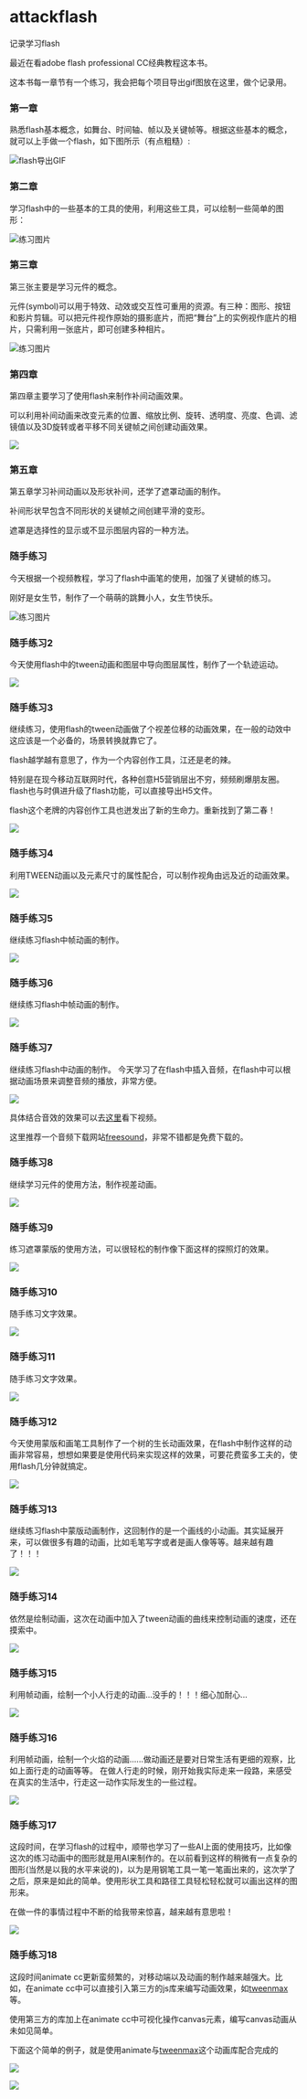 # attackflash
记录学习flash

最近在看adobe flash professional CC经典教程这本书。

这本书每一章节有一个练习，我会把每个项目导出gif图放在这里，做个记录用。 


### 第一章

熟悉flash基本概念，如舞台、时间轴、帧以及关键帧等。根据这些基本的概念，就可以上手做一个flash，如下图所示（有点粗糙）:

![flash导出GIF](http://pic.yupoo.com/reicky_v/FnpPvQW6/NmA27.gif)

### 第二章

学习flash中的一些基本的工具的使用，利用这些工具，可以绘制一些简单的图形：

![练习图片](http://pic.yupoo.com/reicky_v/FnpPx1wy/medium.jpg)

### 第三章

第三张主要是学习元件的概念。

元件(symbol)可以用于特效、动效或交互性可重用的资源。有三种：图形、按钮和影片剪辑。可以把元件视作原始的摄影底片，而把“舞台”上的实例视作底片的相片，只需利用一张底片，即可创建多种相片。

![练习图片](http://pic.yupoo.com/reicky_v/FnpPxdNT/medium.jpg)

### 第四章

第四章主要学习了使用flash来制作补间动画效果。

可以利用补间动画来改变元素的位置、缩放比例、旋转、透明度、亮度、色调、滤镜值以及3D旋转或者平移不同关键帧之间创建动画效果。

![](http://pic.yupoo.com/reicky_v/FnzgHSJ4/medium.jpg)

### 第五章

第五章学习补间动画以及形状补间，还学了遮罩动画的制作。

补间形状早包含不同形状的关键帧之间创建平滑的变形。

遮罩是选择性的显示或不显示图层内容的一种方法。

### 随手练习

今天根据一个视频教程，学习了flash中画笔的使用，加强了关键帧的练习。

刚好是女生节，制作了一个萌萌的跳舞小人，女生节快乐。

![练习图片](http://pic.yupoo.com/reicky_v/FnSCKzxG/TtBBh.gif)

### 随手练习2

今天使用flash中的tween动画和图层中导向图层属性，制作了一个轨迹运动。

![](http://ww3.sinaimg.cn/large/0060lm7Tgw1f1qler4wplg305s039jro.gif)

### 随手练习3

继续练习，使用flash的tween动画做了个视差位移的动画效果，在一般的动效中这应该是一个必备的，场景转换就靠它了。

flash越学越有意思了，作为一个内容创作工具，江还是老的辣。

特别是在现今移动互联网时代，各种创意H5营销层出不穷，频频刷爆朋友圈。flash也与时俱进升级了flash功能，可以直接导出H5文件。

flash这个老牌的内容创作工具也迸发出了新的生命力。重新找到了第二春！

![](http://ww3.sinaimg.cn/large/0060lm7Tgw1f1qzapf32hg30dw07tn47.gif)

### 随手练习4

利用TWEEN动画以及元素尺寸的属性配合，可以制作视角由远及近的动画效果。

![](http://ww2.sinaimg.cn/large/0060lm7Tgw1f1rq1sgzp9g30fa0b4gpo.gif)

### 随手练习5

继续练习flash中帧动画的制作。

![](http://ww3.sinaimg.cn/large/0060lm7Tgw1f1spoovrlcg30dw07tweq.gif)

### 随手练习6

继续练习flash中帧动画的制作。

![](http://ww4.sinaimg.cn/large/0060lm7Tgw1f1tbei2gfyg30go0b4q32.gif)

### 随手练习7

继续练习flash中动画的制作。 今天学习了在flash中插入音频，在flash中可以根据动画场景来调整音频的播放，非常方便。

![](http://ww1.sinaimg.cn/large/0060lm7Tgw1f1wdgxq4g7g30dw07twf2.gif)

具体结合音效的效果可以去[这里](http://v.qq.com/page/n/s/x/n0188rc2tsx.html)看下视频。

这里推荐一个音频下载网站[freesound](http://freesound.org/)，非常不错都是免费下载的。

### 随手练习8

继续学习元件的使用方法，制作视差动画。

![](http://ww1.sinaimg.cn/large/0060lm7Tgw1f1xnjjbp5hg30g50911kx.gif)

### 随手练习9

练习遮罩蒙版的使用方法，可以很轻松的制作像下面这样的探照灯的效果。

![](http://ww1.sinaimg.cn/large/0060lm7Tgw1f1y14jz0uqg308c062dft.gif)

### 随手练习10

随手练习文字效果。

![](http://ww4.sinaimg.cn/large/0060lm7Tgw1f1ymk3kl1cg308c06t3yg.gif)

### 随手练习11

随手练习文字效果。

![](http://ww1.sinaimg.cn/large/0060lm7Tgw1f1z24nks4og30jy0cj0to.gif)

### 随手练习12

今天使用蒙版和画笔工具制作了一个树的生长动画效果，在flash中制作这样的动画非常容易，想想如果要是使用代码来实现这样的效果，可要花费蛮多工夫的，使用flash几分钟就搞定。

![](http://ww2.sinaimg.cn/large/0060lm7Tgw1f2286z9dg6g30dw0ciglk.gif)

### 随手练习13

继续练习flash中蒙版动画制作，这回制作的是一个画线的小动画。其实延展开来，可以做很多有趣的动画，比如毛笔写字或者是画人像等等。越来越有趣了！！！

![](http://ww4.sinaimg.cn/large/0060lm7Tgw1f23gy2kc9kg30hd0alh2q.gif)

### 随手练习14

依然是绘制动画，这次在动画中加入了tween动画的曲线来控制动画的速度，还在摸索中。

![](http://ww3.sinaimg.cn/large/0060lm7Tgw1f23t19u16cg30fk0aldfn.gif)

### 随手练习15

利用帧动画，绘制一个小人行走的动画...没手的！！！细心加耐心...

![](http://ww1.sinaimg.cn/large/0060lm7Tgw1f24u8kh54kg30dw07taa1.gif)

### 随手练习16

利用帧动画，绘制一个火焰的动画......做动画还是要对日常生活有更细的观察，比如上面行走的动画等等。
在做人行走的时候，刚开始我实际走来一段路，来感受在真实的生活中，行走这一动作实际发生的一些过程。

![](http://ww1.sinaimg.cn/large/0060lm7Tgw1f264z304yqg30fj0ao79n.gif)

### 随手练习17

这段时间，在学习flash的过程中，顺带也学习了一些AI上面的使用技巧，比如像这次的练习动画中的图形就是用AI来制作的。在以前看到这样的稍微有一点复杂的图形(当然是以我的水平来说的)，以为是用钢笔工具一笔一笔画出来的，这次学了之后，原来是如此的简单。使用形状工具和路径工具轻松轻松就可以画出这样的图形来。

在做一件的事情过程中不断的给我带来惊喜，越来越有意思啦！

![](http://ww2.sinaimg.cn/large/0060lm7Tgw1f2ad4sex1gg30ga09rab7.gif)

### 随手练习18

这段时间animate cc更新蛮频繁的，对移动端以及动画的制作越来越强大。比如，在animate cc中可以直接引入第三方的js库来编写动画效果，如[tweenmax](http://www.greensock.com/)等。

使用第三方的库加上在animate cc中可视化操作canvas元素，编写canvas动画从未如见简单。

下面这个简单的例子，就是使用animate与[tweenmax](http://www.greensock.com/)这个动画库配合完成的

![](http://ww4.sinaimg.cn/large/0060lm7Tgw1f3ka1kdke7g30ap0ibq3h.gif)

![](http://ww1.sinaimg.cn/large/0060lm7Tgw1f3ka3dv7b8j30w40sp77o.jpg)
















